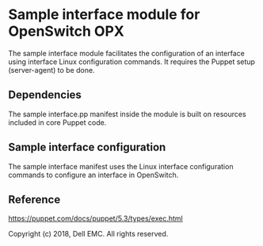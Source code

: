 # Sample interface module for OpenSwitch OPX

The sample interface module facilitates the configuration of an interface using interface Linux configuration commands. It requires the Puppet setup (server-agent) to be done.

## Dependencies

The sample interface.pp manifest inside the module is built on resources included in core Puppet code.

## Sample interface configuration

The sample interface manifest uses the Linux interface configuration commands to configure an interface in OpenSwitch.

## Reference

https://puppet.com/docs/puppet/5.3/types/exec.html


Copyright (c) 2018, Dell EMC. All rights reserved.
